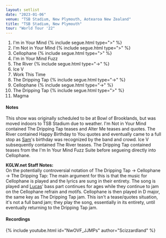 ```yaml
---
layout: setlist
date: "2023-01-06"
venue: "TSB Stadium, New Plymouth, Aotearoa New Zealand"
title: "TSB Stadium, New Plymouth"
tour: "World Tour '22"
---
```



1. I'm in Your Mind
   {% include segue.html type=">" %}
2. I'm Not in Your Mind
   {% include segue.html type=">" %}
3. Cellophane
   {% include segue.html type=">" %}
4. I'm in Your Mind Fuzz
5. The River
   {% include segue.html type="->" %}
6. Ice V
7. Work This Time
8. The Dripping Tap
   {% include segue.html type="->" %}
9. Cellophane
   {% include segue.html type="->" %}
10. The Dripping Tap
   {% include segue.html type=">" %}
11. Magma

<!--snippet-->


#### Notes

This show was originally scheduled to be at Bowl of Brooklands, but was moved indoors to TSB Stadium due to weather. I'm Not in Your Mind contained The Dripping Tap teases and Alter Me teases and quotes. The River contained Happy Birthday to You quotes and eventually came to a full stop as [Sam][bio]'s birthday was recognized by the band and crowd. Ice V subsequently contained The River teases. The Dripping Tap contained teases from the I'm In Your Mind Fuzz Suite before segueing directly into Cellophane.

**KGLW.net Staff Notes:**  
On the potentially controversial notation of The Dripping Tap -> Cellophane -> The Dripping Tap: The main argument for this is that the music for Cellophane is played and the lyrics are sung in their entirety. The song is played and [Lucas][bio]’ bass part continues for ages while they continue to jam on the Cellophane refrain and motifs. Cellophane is then played in D major, the same key as The Dripping Tap jam. This isn't a tease/quotes situation, it's not a full band jam; they play the song, essentially in its entirety, until eventually returning to the Dripping Tap jam. 


#### Recordings

{% include youtube.html id="NwOVF_JJMPs" author="Scizzardland" %}


[bio]: /band-bio
